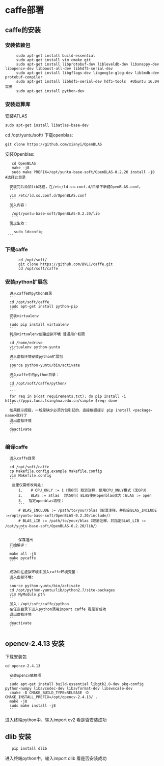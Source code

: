 # caffe部署

## caffe的安装
### 安装依赖包
```
     sudo apt-get install build-essential
     sudo apt-get install vim cmake git
     sudo apt-get install libprotobuf-dev libleveldb-dev libsnappy-dev libopencv-dev libboost-all-dev libhdf5-serial-dev 
     sudo apt-get install libgflags-dev libgoogle-glog-dev liblmdb-dev protobuf-compiler
     sudo apt-get install libhdf5-serial-dev hdf5-tools  #Ubuntu 16.04 需要
     sudo apt-get install python-dev
```
### 安装运算库
   安装ATLAS
   ```
   sudo apt-get install libatlas-base-dev
   ```
   cd /opt/yuntu/soft/
   下载openblas:
   ```
   git clone https://github.com/xianyi/OpenBLAS
   ```
   安装Openblas:    
   ```
      cd OpenBLAS   
      make -j8    
      sudo make PREFIX=/opt/yuntu-base-soft/OpenBLAS-0.2.20 install -j8     #选择此目录
   ```
      安装完后添加lib路径，在/etc/ld.so.conf.d/目录下新建OpenBLAS.conf，
      ```
      vim /etc/ld.so.conf.d/OpenBLAS.conf
      ```
      加入内容：
      ```
       /opt/yuntu-base-soft/OpenBLAS-0.2.20/lib
       ```
      使之生效：
      ```
        sudo ldconfig
     ```
### 下载caffe
```
      cd /opt/soft/       
      git clone https://github.com/BVLC/caffe.git 
      cd /opt/soft/caffe
```



### 安装python扩展包
      进入caffe的python目录
      ```
      cd /opt/soft/caffe
      sudo apt-get install python-pip
      ```
      安装virtualenv
      ```
      sudo pip install virtualenv  
      ```
      利用virtualenv创建虚拟环境 普通用户权限
      ```
      cd /home/edrive
      virtualenv python-yuntu
      ```
      进入虚拟环境安装python扩展包
      ```
      source python-yuntu/bin/activate
      ```
      进入caffe中的python目录：
      ```
      cd /opt/soft/caffe/python/
      ```
      ```
      for req in $(cat requirements.txt); do pip install -i https://pypi.tuna.tsinghua.edu.cn/simple $req; done
      ```
      如果提示报错，一般是缺少必须的包引起的，直接根据提示 pip install <package-name>就行了
      退出虚拟环境 
      ```
      deactivate
      ```
      
### 编译caffe
      进入caffe目录
      ```
      cd /opt/soft/caffe
      cp Makefile.config.example Makefile.config
      vim Makefile.config
      ```
       这里仅需修改两处：
          1、   # CPU_ONLY := 1（第6行）取消注释，使用CPU_ONLY模式（无GPU）
          2、   BLAS := atlas （第50行）BLAS使用openblas改为：BLAS := open
          3、  指定openblas路径： 
          ```
          # BLAS_INCLUDE := /path/to/your/blas（取消注释，并指定BLAS_INCLUDE :=/opt/yuntu-base-soft/OpenBLAS-0.2.20/include/）
          # BLAS_LIB := /path/to/your/blas（取消注释，并指定BLAS_LIB := /opt/yuntu-base-soft/OpenBLAS-0.2.20/lib/）
          ```
          
          保存退出
      开始编译：
      ```
      make all -j8
      make pycaffe
      ```

      成功后在虚拟环境中加入caffe环境变量：
      进入虚拟环境:
      ```
      source python-yuntu/bin/activate
      cd /opt/python-yuntu/lib/python2.7/site-packages
      vim MyModule.pth
      ```
      加入：/opt/soft/caffe/python
      在任意目录下进入python调用import caffe 看是否成功
      退出虚拟环境 
      ```
      deactivate
      ```
      

## opencv-2.4.13 安装
  
   下载安装包
   ```
   cd opencv-2.4.13
   ```
      安装opencv依赖项
      ```
      sudo apt-get install build-essential libgtk2.0-dev pkg-config python-numpy libavcodec-dev libavformat-dev libswscale-dev
      cmake -D CMAKE_BUILD_TYPE=RELEASE -D CMAKE_INSTALL_PREFIX=/opt/opencv-2.4.13/ .
      make -j8
      sudo make install -j8
      ```
   
   进入终端python中，输入import cv2 看是否安装成功
   
   
## dlib 安装
```
   pip install dlib
   ```
   
   进入终端python中，输入import dlib 看是否安装成功
   
   
   








